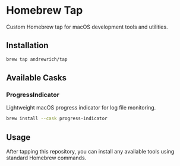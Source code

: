 # Homebrew Tap

Custom Homebrew tap for macOS development tools and utilities.

## Installation

```bash
brew tap andrewrich/tap
```

## Available Casks

### ProgressIndicator

Lightweight macOS progress indicator for log file monitoring.

```bash
brew install --cask progress-indicator
```

## Usage

After tapping this repository, you can install any available tools using standard Homebrew commands.
